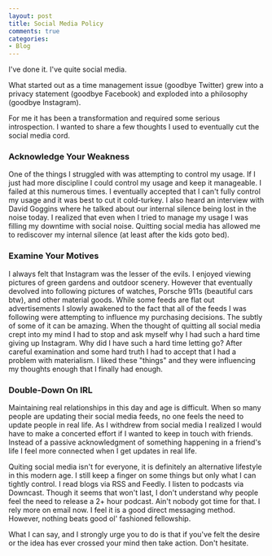 ```yaml
---
layout: post
title: Social Media Policy
comments: true
categories:
- Blog
---
```


I've done it. I've quite social media.

What started out as a time management issue (goodbye Twitter) grew into a privacy statement (goodbye Facebook) and exploded into a philosophy (goodbye Instagram).

For me it has been a transformation and required some serious introspection. I wanted to share a few thoughts I used to eventually cut the social media cord.

### Acknowledge Your Weakness
One of the things I struggled with was attempting to control my usage. If I just had more discipline I could control my usage and keep it manageable. I failed at this numerous times. I eventually accepted that I can't fully control my usage and it was best to cut it cold-turkey. I also heard an interview with David Goggins where he talked about our internal silence being lost in the noise today. I realized that even when I tried to manage my usage I was filling my downtime with social noise. Quitting social media has allowed me to rediscover my internal silence (at least after the kids goto bed). 

### Examine Your Motives
I always felt that Instagram was the lesser of the evils. I enjoyed viewing pictures of green gardens and outdoor scenery. However that eventually devolved into following pictures of watches, Porsche 911s (beautiful cars btw), and other material goods. While some feeds are flat out advertisements I slowly awakened to the fact that all of the feeds I was following were attempting to influence my purchasing decisions. The subtly of some of it can be amazing. When the thought of quitting all social media crept into my mind I had to stop and ask myself why I had such a hard time giving up Instagram. Why did I have such a hard time letting go? After careful examination and some hard truth I had to accept that I had a problem with materialism. I liked these "things" and they were influencing my thoughts enough that I finally had enough.

### Double-Down On IRL
Maintaining real relationships in this day and age is difficult. When so many people are updating their social media feeds, no one feels the need to update people in real life. As I withdrew from social media I realized I would have to make a concerted effort if I wanted to keep in touch with friends. Instead of a passive acknowledgment of something happening in a friend's life I feel more connected when I get updates in real life.

Quiting social media isn't for everyone, it is definitely an alternative lifestyle in this modern age. I still keep a finger on some things but only what I can tightly control. I read blogs via RSS and Feedly. I listen to podcasts via Downcast. Though it seems that won't last, I don't understand why people feel the need to release a 2+ hour podcast. Ain't nobody got time for that. I rely more on email now. I feel it is a good direct messaging method. However, nothing beats good ol' fashioned fellowship.

What I can say, and I strongly urge you to do is that if you've felt the desire or the idea has ever crossed your mind then take action. Don't hesitate. 